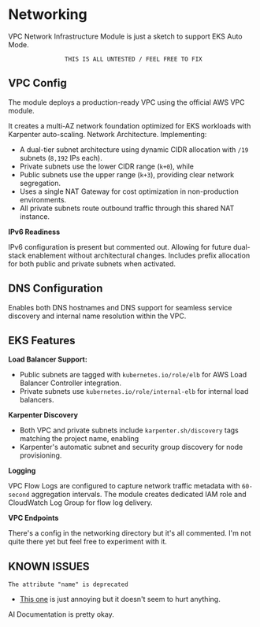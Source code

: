 # Networking

VPC Network Infrastructure Module is just a sketch to support EKS Auto Mode.

```text
                THIS IS ALL UNTESTED / FEEL FREE TO FIX
```

## VPC Config

The module deploys a production-ready VPC using the official AWS VPC module.

It creates a multi-AZ network foundation optimized for EKS workloads with Karpenter auto-scaling.
Network Architecture. Implementing:

* A dual-tier subnet architecture using dynamic CIDR allocation with `/19` subnets (`8,192` IPs each).
* Private subnets use the lower CIDR range (`k+0`), while
* Public subnets use the upper range (`k+3`), providing clear network segregation.
* Uses a single NAT Gateway for cost optimization in non-production environments.
* All private subnets route outbound traffic through this shared NAT instance.

**IPv6 Readiness**

IPv6 configuration is present but commented out. Allowing for future dual-stack enablement without architectural changes. Includes prefix allocation for both public and private subnets when activated.

## DNS Configuration

Enables both DNS hostnames and DNS support for seamless service discovery and internal name resolution within the VPC.

## EKS Features

**Load Balancer Support:**

* Public subnets are tagged with `kubernetes.io/role/elb` for AWS Load Balancer Controller integration. 
* Private subnets use `kubernetes.io/role/internal-elb` for internal load balancers.

**Karpenter Discovery**

* Both VPC and private subnets include `karpenter.sh/discovery` tags matching the project name, enabling 
* Karpenter's automatic subnet and security group discovery for node provisioning.

**Logging**

VPC Flow Logs are configured to capture network traffic metadata with `60-second` aggregation intervals. The module creates dedicated IAM role and CloudWatch Log Group for flow log delivery.

**VPC Endpoints**

There's a config in the networking directory but it's all commented. I'm not quite there yet but feel free to experiment with it.

## KNOWN ISSUES

`The attribute "name" is deprecated`

* [This one] is just annoying but it doesn't seem to hurt anything.

AI Documentation is pretty okay.

<!-- docs/refs -->
[This one]:(https://github.com/terraform-aws-modules/terraform-aws-vpc/issues/1199)
